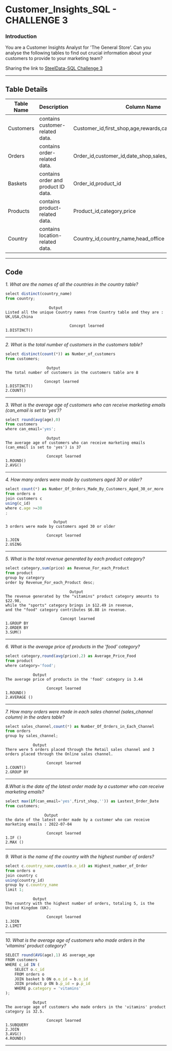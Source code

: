 # Customer_Insights_SQL - CHALLENGE 3

### Introduction
You are a Customer Insights Analyst for 'The General Store'.
Can you analyse the following tables to find out crucial information about your customers to provide to your marketing team?

Sharing the link to [SteelData-SQL Challenge 3](https://codebasics.io/)  

-----------------------------------------------------------------------------------------------------------------------------------------
## Table Details 

| Table Name | Description | Column Name |
| ---------- | ----------- | ----------- |
| Customers | contains customer-related data. | Customer_id,first_shop,age,rewards,can_email |
| Orders | contains order-related data. | Order_id,customer_id,date_shop,sales_channel,country_id |
| Baskets | contains order and product ID data. | Order_id,product_id |
| Products | contains product-related data. | Product_id,category,price |
| Country | contains location-related data. | Country_id,country_name,head_office |

------------------------------------------------------------------------------------------------------------------------------------------
## Code

*1. What are the names of all the countries in the country table?*
``` js
select distinct(country_name)
from country;
``` 

```
			       Output
Listed all the unique Country names from Country table and they are : UK,USA,China

                            Concept learned
1.DISTINCT()

```
-----------------------------------------------------------------------------------------------------

*2. What is the total number of customers in the customers table?*
``` js
select distinct(count(*)) as Number_of_customers
from customers;
``` 

```
                  Output
The total number of customers in the customers table are 8

                 Concept learned
1.DISTINCT()
2.COUNT()

```
-----------------------------------------------------------------------------------------------------

*3. What is the average age of customers who can receive marketing emails (can_email is set to 'yes')?*
``` js
select round(avg(age),0)
from customers
where can_email='yes';
``` 

```
                  Output
The average age of customers who can receive marketing emails (can_email is set to 'yes') is 37

                  Concept learned
1.ROUND()
2.AVG()

```
-----------------------------------------------------------------------------------------------------

*4. How many orders were made by customers aged 30 or older?*
``` js
select count(*) as Number_Of_Orders_Made_By_Customers_Aged_30_or_more
from orders o
join customers c
using(c_id)
where c.age >=30
;
``` 

```
                     Output
3 orders were made by customers aged 30 or older

                  Concept learned
1.JOIN
2.USING

```
-----------------------------------------------------------------------------------------------------

*5. What is the total revenue generated by each product category?*
``` js
select category,sum(price) as Revenue_For_each_Product
from product
group by category
order by Revenue_For_each_Product desc;
``` 

```
			                Output
The revenue generated by the "vitamins" product category amounts to $22.98,
while the "sports" category brings in $12.49 in revenue,
and the "food" category contributes $6.88 in revenue.

                  		Concept learned
1.GROUP BY
2.ORDER BY
3.SUM()

```
-----------------------------------------------------------------------------------------------------

*6. What is the average price of products in the 'food' category?*
``` js
select category,round(avg(price),2) as Average_Price_Food
from product
where category='food';
``` 

```
		    Output
The average price of products in the 'food' category is 3.44

                  Concept learned
1.ROUND()
2.AVERAGE ()
```
-----------------------------------------------------------------------------------------------------

*7. How many orders were made in each sales channel (sales_channel column) in the orders table?*
``` js
select sales_channel,count(*) as Number_Of_Orders_in_Each_Channel
from orders
group by sales_channel;
``` 

```
			Output
There were 5 orders placed through the Retail sales channel and 3 orders placed through the Online sales channel.

                  Concept learned
1.COUNT()
2.GROUP BY
```
-----------------------------------------------------------------------------------------------------

*8.What is the date of the latest order made by a customer who can receive marketing emails?*
``` js
select max(if(can_email='yes',first_shop,'')) as Lastest_Order_Date
from customers;
``` 

```
	             Output
the date of the latest order made by a customer who can receive marketing emails : 2022-07-04

                  Concept learned
1.IF ()
2.MAX ()
```
-----------------------------------------------------------------------------------------------------

*9. What is the name of the country with the highest number of orders?*
``` js
select c.country_name,count(o.o_id) as Highest_number_of_Order
from orders o
join country c
using(country_id)
group by c.country_name
limit 1;
``` 

```
			Output
The country with the highest number of orders, totaling 5, is the United Kingdom (UK).

                  Concept learned
1.JOIN
2.LIMIT

```
-----------------------------------------------------------------------------------------------------

*10. What is the average age of customers who made orders in the 'vitamins' product category?*
``` js
SELECT round(AVG(age),1) AS average_age
FROM customers
WHERE c_id IN (
    SELECT o.c_id
    FROM orders o
    JOIN basket b ON o.o_id = b.o_id
    JOIN product p ON b.p_id = p.p_id
    WHERE p.category = 'vitamins'
);
``` 

```
			Output
The average age of customers who made orders in the 'vitamins' product category is 32.5.

                  Concept learned
1.SUBQUERY
2.JOIN
3.AVG()
4.ROUND()

```
-----------------------------------------------------------------------------------------------------
